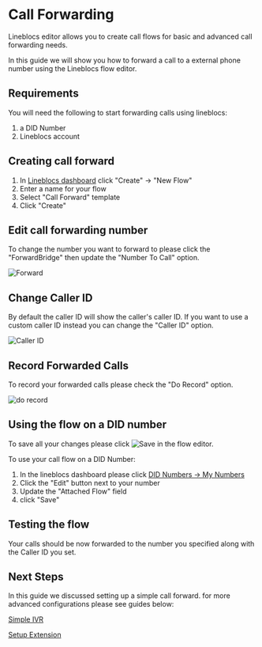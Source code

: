 # Call Forwarding

Lineblocs editor allows you to create call flows for basic and advanced call forwarding needs.

In this guide we will show you how to forward a call to a external phone number using the Lineblocs flow editor.

## Requirements

You will need the following to start forwarding calls using lineblocs:

1. a DID Number
2. Lineblocs account

## Creating call forward

1. In [Lineblocs dashboard](https://app.lineblocs.com/#/dashboard) click "Create" -> "New Flow"
2. Enter a name for your flow
3. Select "Call Forward" template
4. Click "Create"

## Edit call forwarding number

To change the number you want to forward to please click the "ForwardBridge" then update the "Number To Call" option.

![Forward](/img/frontend/docs/forward/forward-opts.png)

## Change Caller ID

By default the caller ID will show the caller's caller ID. If you want to use a custom caller ID instead you can change the "Caller ID" option.

![Caller ID](/img/frontend/docs/forward/caller-id.png)

## Record Forwarded Calls

To record your forwarded calls please check the "Do Record" option.

![do record](/img/frontend/docs/pinless-conference/do-record.png)

## Using the flow on a DID number

To save all your changes please click ![Save](/img/frontend/docs/shared/save.png) in the flow editor.

To use your call flow on a DID Number:

1. In the lineblocs dashboard please click [DID Numbers -> My Numbers](https://app.lineblocs.com/#/dashboard/dids/my-numbers)
2. Click the "Edit" button next to your number
3. Update the "Attached Flow" field
4. click "Save"

## Testing the flow

Your calls should be now forwarded to the number you specified along with the Caller ID you set.

## Next Steps

In this guide we discussed setting up a simple call forward. for more advanced configurations please see guides below:

[Simple IVR](http://lineblocs.com/resources/quickstarts/basic-ivr)

[Setup Extension](http://lineblocs.com/resources/quickstarts/setup-extension)